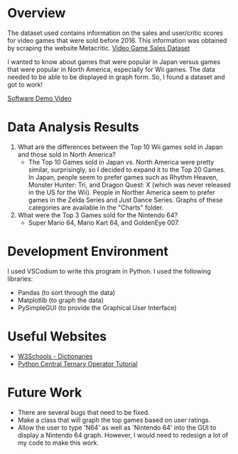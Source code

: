 # Overview
The dataset used contains information on the sales and user/critic scores for video games that were sold before 2016. This information was obtained by scraping the website Metacritic. 
[Video Game Sales Dataset](https://www.kaggle.com/rush4ratio/video-game-sales-with-ratings)

I wanted to know about games that were popular in Japan versus games that were popular in North America, especially for Wii games. The data needed to be able to be displayed in graph form. So, I found a dataset and got to work!

[Software Demo Video](https://youtu.be/FjRroXOOmxo)

# Data Analysis Results
1. What are the differences between the Top 10 Wii games sold in Japan and those sold in North America?
    * The Top 10 Games sold in Japan vs. North America were pretty similar, surprisingly, so I decided to expand it to the Top 20 Games. In Japan, people seem to prefer games such as Rhythm Heaven, Monster Hunter: Tri, and Dragon Quest: X (which was never released in the US for the Wii). People in Norther America seem to prefer games in the Zelda Series and Just Dance Series. Graphs of these categories are available in the "Charts" folder.
2. What were the Top 3 Games sold for the Nintendo 64?
    * Super Mario 64, Mario Kart 64, and GoldenEye 007.

# Development Environment
I used VSCodium to write this program in Python. I used the following libraries:
* Pandas (to sort through the data)
* Matplotlib (to graph the data)
* PySimpleGUI (to provide the Graphical User Interface)

# Useful Websites
* [W3Schools - Dictionaries](https://www.w3schools.com/python/python_dictionaries.asp)
* [Python Central Ternary Operator Tutorial](https://www.pythoncentral.io/one-line-if-statement-in-python-ternary-conditional-operator/)

# Future Work
* There are several bugs that need to be fixed.
* Make a class that will graph the top games based on user ratings.
* Allow the user to type 'N64' as well as 'Nintendo 64' into the GUI to display a Nintendo 64 graph. However, I would need to redesign a lot of my code to make this work.